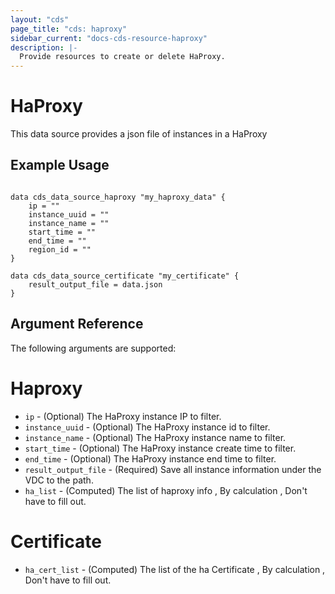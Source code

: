 ```yaml
---
layout: "cds"
page_title: "cds: haproxy"
sidebar_current: "docs-cds-resource-haproxy"
description: |-
  Provide resources to create or delete HaProxy.
---
```


# HaProxy

This data source provides a json file of instances in a HaProxy  

## Example Usage

```hcl

data cds_data_source_haproxy "my_haproxy_data" {
    ip = ""
    instance_uuid = ""
    instance_name = ""
    start_time = ""
    end_time = ""
    region_id = ""
}

data cds_data_source_certificate "my_certificate" {
    result_output_file = data.json
}
```

## Argument Reference

The following arguments are supported:

# Haproxy
* `ip` - (Optional) The HaProxy instance IP to filter.
* `instance_uuid` - (Optional) The HaProxy instance id to filter.
* `instance_name` - (Optional) The HaProxy instance name to filter.
* `start_time` - (Optional) The HaProxy instance create time to filter.
* `end_time` - (Optional) The HaProxy instance end time to filter.
* `result_output_file` - (Required) Save all instance information under the VDC to the path.
* `ha_list` - (Computed) The list of haproxy info , By calculation , Don't have to fill out.

# Certificate
* `ha_cert_list` - (Computed) The list of the ha Certificate , By calculation , Don't have to fill out.
